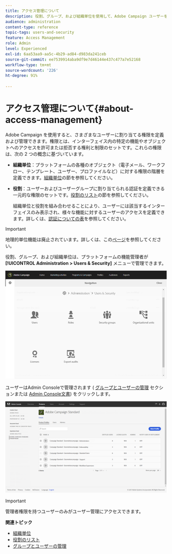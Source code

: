 ```yaml
---
title: アクセス管理について
description: 役割、グループ、および組織単位を使用して、Adobe Campaign ユーザーを管理します。
audience: administration
content-type: reference
topic-tags: users-and-security
feature: Access Management
role: Admin
level: Experienced
exl-id: 6aa53aa9-aa5c-4b29-ad84-d983da241ceb
source-git-commit: ee7539914aba9df9e7d46144e437c477a7e52168
workflow-type: tm+mt
source-wordcount: '226'
ht-degree: 91%

---
```


# アクセス管理について{#about-access-management}

Adobe Campaign を使用すると、さまざまなユーザーに割り当てる権限を定義および管理できます。権限とは、インターフェイス内の特定の機能やオブジェクトへのアクセスを許可または拒否する権利と制限のセットです。これらの権限は、次の 2 つの概念に基づいています。

* **組織単位**：プラットフォームの各種のオブジェクト（電子メール、ワークフロー、テンプレート、ユーザー、プロファイルなど）に対する権限の階層を定義できます。[組織単位](../../administration/using/organizational-units.md)の節を参照してください。
* **役割**：ユーザーおよびユーザーグループに割り当てられる認証を定義できる一元的な権限のセットです。[役割のリスト](../../administration/using/list-of-roles.md)の節を参照してください。

   組織単位と役割を組み合わせることにより、ユーザーには該当するインターフェイスのみ表示され、様々な機能に対するユーザーのアクセスを定義できます。詳しくは、[認証についての表](../../administration/using/list-of-roles.md)を参照してください。

>[!IMPORTANT]
>
>地理的単位機能は廃止されています。詳しくは、この[ページ](../../rn/using/deprecated-features.md)を参照してください。

役割、グループ、および組織単位は、プラットフォームの機能管理者が **[!UICONTROL Administration > Users & Security]** メニューで管理できます。

![](assets/user_management_1.png)

ユーザーはAdmin Consoleで管理されます ( [グループとユーザーの管理](../../administration/using/managing-groups-and-users.md) セクションまたは [Admin Console文書](https://helpx.adobe.com/jp/enterprise/managing/user-guide.html)) をクリックします。

![](assets/user_management_6.png)

>[!IMPORTANT]
>
>管理者権限を持つユーザーのみがユーザー管理にアクセスできます。

**関連トピック**

* [組織単位](../../administration/using/organizational-units.md)
* [役割のリスト](../../administration/using/list-of-roles.md)
* [グループとユーザーの管理](../../administration/using/managing-groups-and-users.md)
